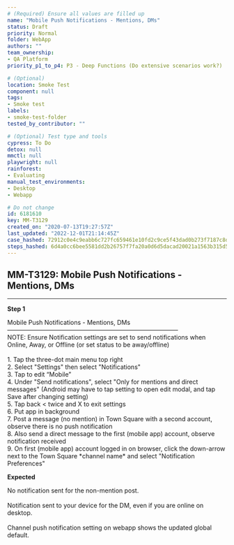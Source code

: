 ```yaml
---
# (Required) Ensure all values are filled up
name: "Mobile Push Notifications - Mentions, DMs"
status: Draft
priority: Normal
folder: WebApp
authors: ""
team_ownership:
- QA Platform
priority_p1_to_p4: P3 - Deep Functions (Do extensive scenarios work?)

# (Optional)
location: Smoke Test
component: null
tags:
- Smoke test
labels:
- smoke-test-folder
tested_by_contributor: ""

# (Optional) Test type and tools
cypress: To Do
detox: null
mmctl: null
playwright: null
rainforest:
- Evaluating
manual_test_environments:
- Desktop
- Webapp

# Do not change
id: 6181610
key: MM-T3129
created_on: "2020-07-13T19:27:57Z"
last_updated: "2022-12-01T21:14:45Z"
case_hashed: 72912c0e4c9eabb6c727fc659461e10fd2c9ce5f43dad0b273f7187c8d7ed0ec9d7820ccd148069c851099cb45fe9a2a
steps_hashed: 6d4a0cc6bee5581dd2b26757f7fa20a0d6d5dacad20021a1563b315d56cf8eead8268e248fe4be8b4052aab3effe11e9
---
```


<!-- (Auto-generated) Based on frontmatter's "key" and "name" -->

## MM-T3129: Mobile Push Notifications - Mentions, DMs

---

**Step 1**

Mobile Push Notifications - Mentions, DMs\
————————————————————————————\
NOTE: Ensure Notification settings are set to send notifications when Online, Away, or Offline (or set status to be away/offline)\
\
1\. Tap the three-dot main menu top right\
2\. Select "Settings" then select "Notifications"\
3\. Tap to edit “Mobile”\
4\. Under "Send notifications", select "Only for mentions and direct messages" (Android may have to tap setting to open edit modal, and tap Save after changing setting)\
5\. Tap back < twice and X to exit settings\
6\. Put app in background\
7\. Post a message (no mention) in Town Square with a second account, observe there is no push notification\
8\. Also send a direct message to the first (mobile app) account, observe notification received\
9\. On first (mobile app) account logged in on browser, click the down-arrow next to the Town Square \*channel name\* and select "Notification Preferences"

**Expected**

No notification sent for the non-mention post.\
\
Notification sent to your device for the DM, even if you are online on desktop.\
\
Channel push notification setting on webapp shows the updated global default.
